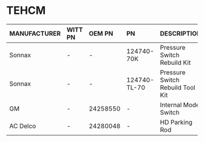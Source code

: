 # TEHCM

| MANUFACTURER | WITT PN | OEM PN | PN | DESCRIPTION | QTY |
| :- | :- | :- | :- | :- | :- |
| Sonnax | - | - | 124740-70K | Pressure Switch Rebuild Kit | 1 |
| Sonnax | - | - | 124740-TL-70 | Pressure Switch Rebuild Tool Kit | 1 |
| GM | - | 24258550 | - | Internal Mode Switch | 1 |
| AC Delco | - | 24280048 | - | HD Parking Rod | 1 |
